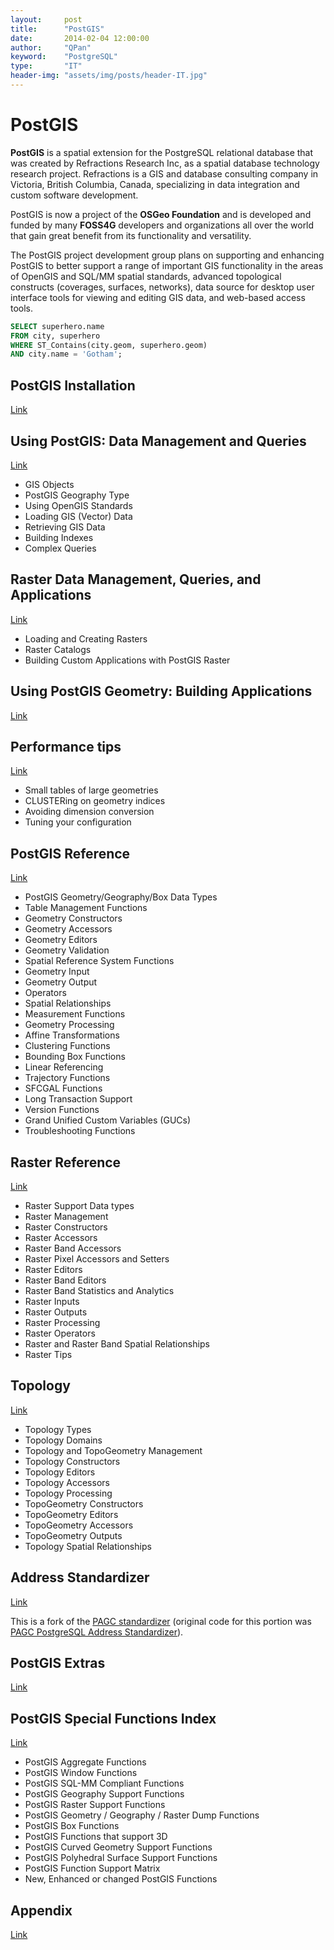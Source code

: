 ```yaml
---
layout:     post
title:      "PostGIS"
date:       2014-02-04 12:00:00
author:     "QPan"
keyword:    "PostgreSQL"
type:       "IT"
header-img: "assets/img/posts/header-IT.jpg"
---
```


# [](#header-1)PostGIS

**PostGIS** is a spatial extension for the PostgreSQL relational database that was created by Refractions Research Inc, as a spatial database technology research project. Refractions is a GIS and database consulting company in Victoria, British Columbia, Canada, specializing in data integration and custom software development.

PostGIS is now a project of the **OSGeo Foundation** and is developed and funded by many **FOSS4G** developers and organizations all over the world that gain great benefit from its functionality and versatility.

The PostGIS project development group plans on supporting and enhancing PostGIS to better support a range of important GIS functionality in the areas of OpenGIS and SQL/MM spatial standards, advanced topological constructs (coverages, surfaces, networks), data source for desktop user interface tools for viewing and editing GIS data, and web-based access tools.

```sql
SELECT superhero.name
FROM city, superhero
WHERE ST_Contains(city.geom, superhero.geom)
AND city.name = 'Gotham';
```

## [](#header-2)PostGIS Installation

[Link](https://postgis.net/docs/manual-3.0/postgis_installation.html)

## [](#header-2)Using PostGIS: Data Management and Queries

[Link](https://postgis.net/docs/manual-3.0/using_postgis_dbmanagement.html)

- GIS Objects
- PostGIS Geography Type
- Using OpenGIS Standards
- Loading GIS (Vector) Data
- Retrieving GIS Data
- Building Indexes
- Complex Queries

## [](#header-2)Raster Data Management, Queries, and Applications

[Link](https://postgis.net/docs/manual-3.0/using_raster_dataman.html)

- Loading and Creating Rasters
- Raster Catalogs
- Building Custom Applications with PostGIS Raster

## [](#header-2)Using PostGIS Geometry: Building Applications

[Link](https://postgis.net/docs/manual-3.0/ch06.html)

## [](#header-2)Performance tips

[Link](https://postgis.net/docs/manual-3.0/performance_tips.html)

- Small tables of large geometries
- CLUSTERing on geometry indices
- Avoiding dimension conversion
- Tuning your configuration

## [](#header-2)PostGIS Reference

[Link](https://postgis.net/docs/manual-3.0/reference.html)

- PostGIS Geometry/Geography/Box Data Types
- Table Management Functions
- Geometry Constructors
- Geometry Accessors
- Geometry Editors
- Geometry Validation
- Spatial Reference System Functions
- Geometry Input
- Geometry Output
- Operators
- Spatial Relationships
- Measurement Functions
- Geometry Processing
- Affine Transformations
- Clustering Functions
- Bounding Box Functions
- Linear Referencing
- Trajectory Functions
- SFCGAL Functions
- Long Transaction Support
- Version Functions
- Grand Unified Custom Variables (GUCs)
- Troubleshooting Functions

## [](#header-2)Raster Reference

[Link](https://postgis.net/docs/manual-3.0/RT_reference.html)

- Raster Support Data types
- Raster Management
- Raster Constructors
- Raster Accessors
- Raster Band Accessors
- Raster Pixel Accessors and Setters
- Raster Editors
- Raster Band Editors
- Raster Band Statistics and Analytics
- Raster Inputs
- Raster Outputs
- Raster Processing
- Raster Operators
- Raster and Raster Band Spatial Relationships
- Raster Tips

## [](#header-2)Topology

[Link](https://postgis.net/docs/manual-3.0/Topology.html)

- Topology Types
- Topology Domains
- Topology and TopoGeometry Management
- Topology Constructors
- Topology Editors
- Topology Accessors
- Topology Processing
- TopoGeometry Constructors
- TopoGeometry Editors
- TopoGeometry Accessors
- TopoGeometry Outputs
- Topology Spatial Relationships

## [](#header-2)Address Standardizer

[Link](https://postgis.net/docs/manual-3.0/Address_Standardizer.html)

This is a fork of the [PAGC standardizer](http://www.pagcgeo.org/docs/html/pagc-11.html) (original code for this portion was [PAGC PostgreSQL Address Standardizer](https://sourceforge.net/p/pagc/code/360/tree/branches/sew-refactor/postgresql/)).

## [](#header-2)PostGIS Extras

[Link](https://postgis.net/docs/manual-3.0/Extras.html)

## [](#header-2)PostGIS Special Functions Index

[Link](https://postgis.net/docs/manual-3.0/PostGIS_Special_Functions_Index.html)

- PostGIS Aggregate Functions
- PostGIS Window Functions
- PostGIS SQL-MM Compliant Functions
- PostGIS Geography Support Functions
- PostGIS Raster Support Functions
- PostGIS Geometry / Geography / Raster Dump Functions
- PostGIS Box Functions
- PostGIS Functions that support 3D
- PostGIS Curved Geometry Support Functions
- PostGIS Polyhedral Surface Support Functions
- PostGIS Function Support Matrix
- New, Enhanced or changed PostGIS Functions

## [](#header-2)Appendix

[Link](https://postgis.net/docs/manual-3.0/release_notes.html)
